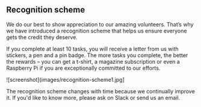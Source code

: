 
## Recognition scheme

We do our best to show appreciation to our amazing volunteers. That’s why we have introduced a recognition scheme that helps us ensure everyone gets the credit they deserve.

If you complete at least 10 tasks, you will receive a letter from us with stickers, a pen and a pin badge. The more tasks you complete, the better the rewards – you can get a t-shirt, a magazine subscription or even a Raspberry Pi if you are exceptionally committed to our efforts. 

![screenshot](images/recognition-scheme1.jpg]

The recognition scheme changes with time because we continually improve it. If you'd like to know more, please ask on Slack or send us an email.
